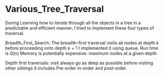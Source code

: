 # Various_Tree_Traversal


During Learning how to iterate through all the objects in a tree in a predictable and efficient manner, I tried to implement these four types of traversal.

Breadth_First_Search:
The breadth-first traversal visits all nodes at depth k before proceeding onto depth k + 1
I implemented it using queue. 
Run time is Q(n)
Memory is potentially expensive:  maximum nodes at a given depth


Depth first traversals:
visit always go as deep as possible before visiting other siblings
it includes Pre-order in-order and post-order.







